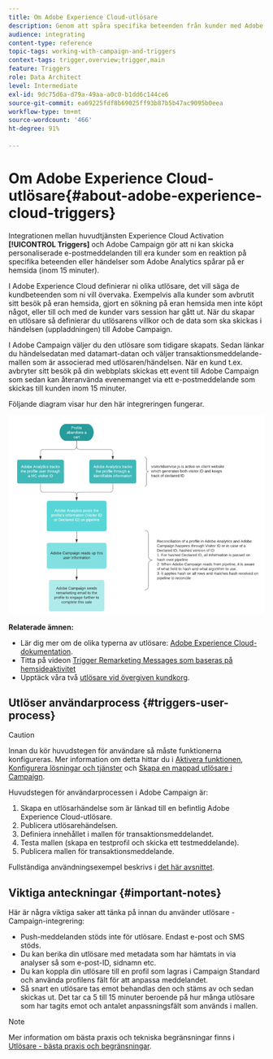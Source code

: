 ```yaml
---
title: Om Adobe Experience Cloud-utlösare
description: Genom att spåra specifika beteenden från kunder med Adobe Analytics så kan ni nu skicka personaliserade e-postmeddelanden till era kunder i Adobe Campaign.
audience: integrating
content-type: reference
topic-tags: working-with-campaign-and-triggers
context-tags: trigger,overview;trigger,main
feature: Triggers
role: Data Architect
level: Intermediate
exl-id: 9dc75d6a-d79a-49aa-a0c0-b1dd6c144ce6
source-git-commit: ea69225fdf8b69025ff93b87b5b47ac9095b0eea
workflow-type: tm+mt
source-wordcount: '466'
ht-degree: 91%

---
```


# Om Adobe Experience Cloud-utlösare{#about-adobe-experience-cloud-triggers}

Integrationen mellan huvudtjänsten Experience Cloud Activation **[!UICONTROL Triggers]** och Adobe Campaign gör att ni kan skicka personaliserade e-postmeddelanden till era kunder som en reaktion på specifika beteenden eller händelser som Adobe Analytics spårar på er hemsida (inom 15 minuter).

I Adobe Experience Cloud definierar ni olika utlösare, det vill säga de kundbeteenden som ni vill övervaka. Exempelvis alla kunder som avbrutit sitt besök på eran hemsida, gjort en sökning på eran hemsida men inte köpt något, eller till och med de kunder vars session har gått ut. När du skapar en utlösare så definierar du utlösarens villkor och de data som ska skickas i händelsen (uppladdningen) till Adobe Campaign.

I Adobe Campaign väljer du den utlösare som tidigare skapats. Sedan länkar du händelsedatan med datamart-datan och väljer transaktionsmeddelande-mallen som är associerad med utlösaren/händelsen.    När en kund t.ex. avbryter sitt besök på din webbplats skickas ett event till Adobe Campaign som sedan kan återanvända evenemanget via ett e-postmeddelande som skickas till kunden inom 15 minuter.

Följande diagram visar hur den här integreringen fungerar.

![](assets/triggers_diagram.png)

**Relaterade ämnen:**

* Lär dig mer om de olika typerna av utlösare: [Adobe Experience Cloud-dokumentation](https://experienceleague.adobe.com/docs/core-services/interface/triggers.html).
* Titta på videon [Trigger Remarketing Messages som baseras på hemsideaktivitet](https://helpx.adobe.com/marketing-cloud/how-to/email-marketing.html#step-two)
* Upptäck våra två [utlösare vid övergiven kundkorg](../../integrating/using/abandonment-triggers-use-cases.md).

## Utlöser användarprocess {#triggers-user-process}

>[!CAUTION]
>
>Innan du kör huvudstegen för användare så måste funktionerna konfigureras.    Mer information om detta hittar du i [Aktivera funktionen](../../integrating/using/configuring-triggers-in-experience-cloud.md#activating-the-functionality), [Konfigurera lösningar och tjänster](../../integrating/using/configuring-triggers-in-experience-cloud.md#configuring-solutions-and-services) och [Skapa en mappad utlösare i Campaign](../../integrating/using/using-triggers-in-campaign.md#creating-a-mapped-trigger-in-campaign).

Huvudstegen för användarprocessen i Adobe Campaign är:

1. Skapa en utlösarhändelse som är länkad till en befintlig Adobe Experience Cloud-utlösare.
1. Publicera utlösarehändelsen.
1. Definiera innehållet i mallen för transaktionsmeddelandet.
1. Testa mallen (skapa en testprofil och skicka ett testmeddelande).
1. Publicera mallen för transaktionsmeddelande.

Fullständiga användningsexempel beskrivs i [det här avsnittet](../../integrating/using/abandonment-triggers-use-cases.md).

## Viktiga anteckningar {#important-notes}

Här är några viktiga saker att tänka på innan du använder utlösare - Campaign-integrering:

* Push-meddelanden stöds inte för utlösare.        Endast e-post och SMS stöds.
* Du kan berika din utlösare med metadata som har hämtats in via analyser så som e-post-ID, sidnamn etc.
* Du kan koppla din utlösare till en profil som lagras i Campaign Standard och använda profilens fält för att anpassa meddelandet.
* Så snart en utlösare tas emot behandlas den och stäms av och sedan skickas ut.        Det tar ca 5 till 15 minuter beroende på hur många utlösare som har tagits emot och antalet anpassningsfält som används i mallen.

>[!NOTE]
>
>Mer information om bästa praxis och tekniska begränsningar finns i [Utlösare - bästa praxis och begränsningar](../../integrating/using/configuring-triggers-in-experience-cloud.md#triggers-best-practices-and-limitations).
